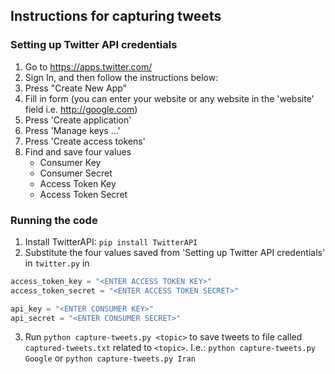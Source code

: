 ## Instructions for capturing tweets


### Setting up Twitter API credentials

1. Go to https://apps.twitter.com/
2. Sign In, and then follow the instructions below:
3. Press "Create New App"
4. Fill in form (you can enter your website or any website in the 'website' field i.e. http://google.com)
5. Press 'Create application'
6. Press 'Manage keys ...'
1. Press 'Create access tokens'
8. Find and save four values
    - Consumer Key
    - Consumer Secret
    - Access Token Key
    - Access Token Secret

### Running the code

1. Install TwitterAPI: `pip install TwitterAPI`
2. Substitute the four values saved from 'Setting up Twitter API credentials' in `twitter.py` in

```python
access_token_key = "<ENTER ACCESS TOKEN KEY>"
access_token_secret = "<ENTER ACCESS TOKEN SECRET>"

api_key = "<ENTER CONSUMER KEY>"
api_secret = "<ENTER CONSUMER SECRET>"

```

3. Run `python capture-tweets.py <topic>` to save tweets to file called `captured-tweets.txt` related to `<topic>`. I.e.: `python capture-tweets.py Google` or `python capture-tweets.py Iran`
